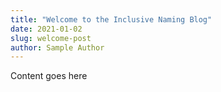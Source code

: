 ```yaml
---
title: "Welcome to the Inclusive Naming Blog"
date: 2021-01-02
slug: welcome-post
author: Sample Author
---
```


Content goes here